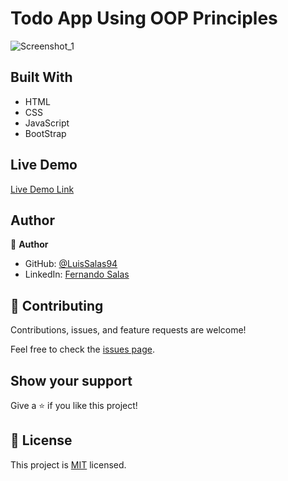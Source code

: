 # Todo App Using OOP Principles

![Screenshot_1](https://user-images.githubusercontent.com/57297709/149638540-40c1f3e0-7f43-41e1-b76d-3391db6e59e1.jpg)





## Built With

- HTML
- CSS
- JavaScript
- BootStrap


## Live Demo

[Live Demo Link]()

## Author

👤 **Author**

- GitHub: [@LuisSalas94](https://github.com/LuisSalas94)
- LinkedIn: [Fernando Salas](https://www.linkedin.com/in/luisfernandosalasgave/)

## 🤝 Contributing

Contributions, issues, and feature requests are welcome!

Feel free to check the [issues page](../../issues/).

## Show your support

Give a ⭐️ if you like this project!


## 📝 License

This project is [MIT](./MIT.md) licensed.
